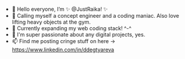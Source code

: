 - 👋 Hello everyone, I’m ✨ @JustRaika! ✨
- 👀 Calling myself a concept engineer and a coding maniac. Also love lifting heavy objects at the gym.
- 🌱 Currently expanding my web coding stack! ^-^
- 💞️ I'm super passionate about any digital projects, yes.
- 📫 Find me posting cringe stuff on here -> https://www.linkedin.com/in/ddegtyareva
